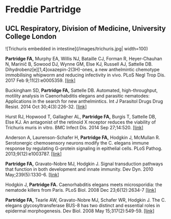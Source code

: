# Freddie Partridge
## UCL Respiratory, Division of Medicine, University College London

![Trichuris embedded in intestine](/images/trichuris.jpg| width=100)

**Partridge FA,** Murphy EA, Willis NJ, Bataille CJ, Forman R, Heyer-Chauhan N,
Marinič B, Sowood DJ, Wynne GM, Else KJ, Russell AJ, Sattelle DB.
Dihydrobenz[e][1,4]oxazepin-2(3H)-ones, a new anthelmintic chemotype immobilising
whipworm and reducing infectivity in vivo. PLoS Negl Trop Dis. 2017 Feb
9;11(2):e0005359.
[[link]](http://dx.doi.org/10.1371/journal.pntd.0005359)

Buckingham SD, **Partridge FA,** Sattelle DB. Automated, high-throughput, motility
analysis in Caenorhabditis elegans and parasitic nematodes: Applications in the
search for new anthelmintics. Int J Parasitol Drugs Drug Resist. 2014 Oct
30;4(3):226-32.
[[link]](http://dx.doi.org/10.1016/j.ijpddr.2014.10.004)

Hurst RJ, Hopwood T, Gallagher AL, **Partridge FA,** Burgis T, Sattelle DB, Else
KJ. An antagonist of the retinoid X receptor reduces the viability of Trichuris
muris in vitro. BMC Infect Dis. 2014 Sep 27;14:520.
[[link]](http://dx.doi.org/10.1186/1471-2334-14-520)

Anderson A, Laurenson-Schafer H, **Partridge FA,** Hodgkin J, McMullan R.
Serotonergic chemosensory neurons modify the C. elegans immune response by
regulating G-protein signaling in epithelial cells. PLoS Pathog.
2013;9(12):e1003787.
[[link]](http://dx.doi.org/10.1371/journal.ppat.1003787)

**Partridge FA,** Gravato-Nobre MJ, Hodgkin J. Signal transduction pathways that
function in both development and innate immunity. Dev Dyn. 2010
May;239(5):1330-6.
[[link]](http://dx.doi.org/10.1002/dvdy.22232)

Hodgkin J, **Partridge FA.** Caenorhabditis elegans meets microsporidia: the
nematode killers from Paris. PLoS Biol. 2008 Dec 23;6(12):2634-7
[[link]](http://dx.doi.org/10.1371/journal.pbio.1000005)

**Partridge FA,** Tearle AW, Gravato-Nobre MJ, Schafer WR, Hodgkin J. The C.
elegans glycosyltransferase BUS-8 has two distinct and essential roles in
epidermal morphogenesis. Dev Biol. 2008 May 15;317(2):549-59.
[[link]](http://dx.doi.org/10.1016/j.ydbio.2008.02.060)
